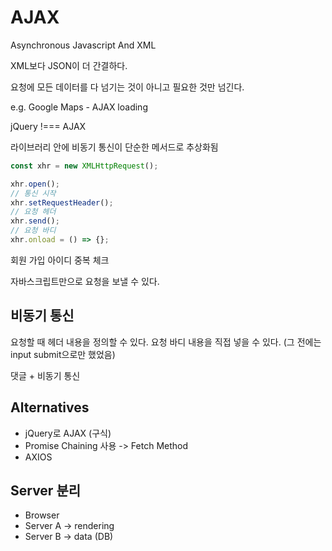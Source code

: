 # AJAX

Asynchronous Javascript And XML

XML보다 JSON이 더 간결하다.

요청에 모든 데이터를 다 넘기는 것이 아니고 필요한 것만 넘긴다.

e.g. Google Maps - AJAX loading

jQuery !=== AJAX

라이브러리 안에 비동기 통신이 단순한 메서드로 추상화됨

```js
const xhr = new XMLHttpRequest();

xhr.open();
// 통신 시작
xhr.setRequestHeader();
// 요청 헤더
xhr.send();
// 요청 바디
xhr.onload = () => {};
```

회원 가입 아이디 중복 체크

자바스크립트만으로 요청을 보낼 수 있다.

## 비동기 통신

요청할 때 헤더 내용을 정의할 수 있다.
요청 바디 내용을 직접 넣을 수 있다. (그 전에는 input submit으로만 했었음)

댓글 + 비동기 통신

## Alternatives

-   jQuery로 AJAX (구식)
-   Promise Chaining 사용 -> Fetch Method
-   AXIOS

## Server 분리

-   Browser
-   Server A -> rendering
-   Server B -> data (DB)

